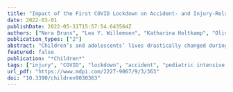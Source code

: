 ```yaml
---
title: "Impact of the First COVID Lockdown on Accident- and Injury-Related Pediatric Intensive Care Admissions in Germany—A Multicenter Study"
date: 2022-03-01
publishDate: 2022-05-31T15:57:54.643564Z
authors: ["Nora Bruns", "Lea Y. Willemsen", "Katharina Holtkamp", "Oliver Kamp", "Marcel Dudda", "Bernd Kowall", "Andreas Stang", "Florian Hey", "Judith Blankenburg", "Hemmen Sabir", "Frank Eifinger", "Hans Fuchs", "Roland Haase", "Clemens Andrée", "Michael Heldmann", "Jenny Potratz", "Daniel Kurz", "Anja Schumann", "Merle Müller-Knapp", "Nadine Mand", "Claus Doerfel", "Peter Dahlem", "Tobias Rothoeft", "Manuel Ohlert", "Katrin Silkenbäumer", "Frank Dohle", "Fithri Indraswari", "Frank Niemann", "Peter Jahn", "Michael Merker", "Nicole Braun", "Francisco Brevis Nunez", "Matthias Engler", "Konrad Heimann", "Gerhard K. Wolf", "Dominik Wulf", "Saskia Hankel", "Holger Freymann", "Nicolas Allgaier", "Felix Knirsch", "Martin Dercks", "Julia Reinhard", "Marc Hoppenz", "Ursula Felderhoff-Müser", "Christian Dohna-Schwake"]
publication_types: ["2"]
abstract: "Children’s and adolescents’ lives drastically changed during COVID lockdowns worldwide. To compare accident- and injury-related admissions to pediatric intensive care units (PICU) during the first German COVID lockdown with previous years, we conducted a retrospective multicenter study among 37 PICUs (21.5% of German PICU capacities). A total of 1444 admissions after accidents or injuries during the first lockdown period and matched periods of 2017–2019 were reported and standardized morbidity ratios (SMR) were calculated. Total PICU admissions due to accidents/injuries declined from an average of 366 to 346 (SMR 0.95 (CI 0.85–1.05)). Admissions with trauma increased from 196 to 212 (1.07 (0.93–1.23). Traffic accidents and school/kindergarten accidents decreased (0.77 (0.57–1.02 and 0.26 (0.05–0.75)), whereas household and leisure accidents increased (1.33 (1.06–1.66) and 1.34 (1.06–1.67)). Less neurosurgeries and more visceral surgeries were performed (0.69 (0.38–1.16) and 2.09 (1.19–3.39)). Non-accidental non-suicidal injuries declined (0.73 (0.42–1.17)). Suicide attempts increased in adolescent boys (1.38 (0.51–3.02)), but decreased in adolescent girls (0.56 (0.32–0.79)). In summary, changed trauma mechanisms entailed different surgeries compared to previous years. We found no evidence for an increase in child abuse cases requiring intensive care. The increase in suicide attempts among boys demands investigation."
featured: false
publication: "*Children*"
tags: ["injury", "COVID", "lockdown", "accident", "pediatric intensive care", "trauma"]
url_pdf: "https://www.mdpi.com/2227-9067/9/3/363"
doi: "10.3390/children9030363"
---
```


